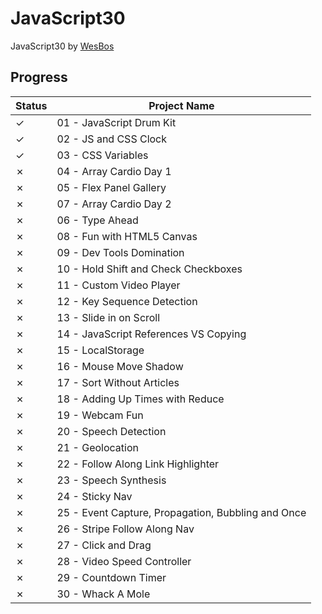 ﻿# JavaScript30

JavaScript30 by [WesBos](https://JavaScript30.com)

## Progress

| Status  | Project Name                                       |
| ------- | -------------------------------------------------- |
| &check; | 01 - JavaScript Drum Kit                           |
| &check; | 02 - JS and CSS Clock                              |
| &check; | 03 - CSS Variables                                 |
| &cross; | 04 - Array Cardio Day 1                            |
| &cross; | 05 - Flex Panel Gallery                            |
| &cross; | 07 - Array Cardio Day 2                            |
| &cross; | 06 - Type Ahead                                    |
| &cross; | 08 - Fun with HTML5 Canvas                         |
| &cross; | 09 - Dev Tools Domination                          |
| &cross; | 10 - Hold Shift and Check Checkboxes               |
| &cross; | 11 - Custom Video Player                           |
| &cross; | 12 - Key Sequence Detection                        |
| &cross; | 13 - Slide in on Scroll                            |
| &cross; | 14 - JavaScript References VS Copying              |
| &cross; | 15 - LocalStorage                                  |
| &cross; | 16 - Mouse Move Shadow                             |
| &cross; | 17 - Sort Without Articles                         |
| &cross; | 18 - Adding Up Times with Reduce                   |
| &cross; | 19 - Webcam Fun                                    |
| &cross; | 20 - Speech Detection                              |
| &cross; | 21 - Geolocation                                   |
| &cross; | 22 - Follow Along Link Highlighter                 |
| &cross; | 23 - Speech Synthesis                              |
| &cross; | 24 - Sticky Nav                                    |
| &cross; | 25 - Event Capture, Propagation, Bubbling and Once |
| &cross; | 26 - Stripe Follow Along Nav                       |
| &cross; | 27 - Click and Drag                                |
| &cross; | 28 - Video Speed Controller                        |
| &cross; | 29 - Countdown Timer                               |
| &cross; | 30 - Whack A Mole                                  |
